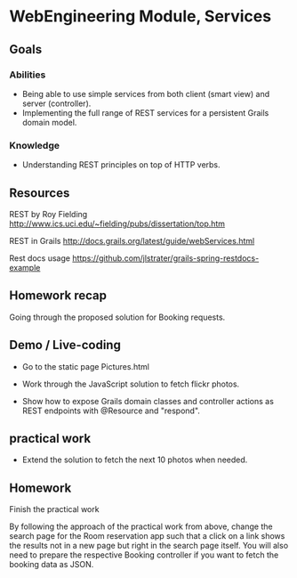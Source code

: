 # WebEngineering Module, Services

## Goals

### Abilities
- Being able to use simple services from both client (smart view) and server (controller).
- Implementing the full range of REST services for a persistent Grails domain model.

### Knowledge
- Understanding REST principles on top of HTTP verbs.

## Resources

REST by Roy Fielding
http://www.ics.uci.edu/~fielding/pubs/dissertation/top.htm

REST in Grails
http://docs.grails.org/latest/guide/webServices.html

Rest docs usage
https://github.com/jlstrater/grails-spring-restdocs-example

## Homework recap

Going through the proposed solution for Booking requests.

## Demo / Live-coding

- Go to the static page Pictures.html
- Work through the JavaScript solution to fetch flickr photos.

- Show how to expose Grails domain classes and controller actions
  as REST endpoints with @Resource and "respond".
 
## practical work

- Extend the solution to fetch the next 10 photos when needed.

## Homework 

Finish the practical work

By following the approach of the practical work from above,
change the search page for the Room reservation app such that
a click on a link shows the results not in a new page but
right in the search page itself.
You will also need to prepare the respective Booking controller
if you want to fetch the booking data as JSON.
